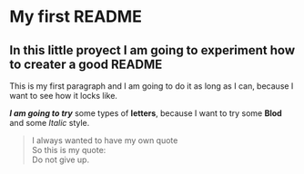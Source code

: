 # My first README
## In this little proyect I am going to experiment how to creater a good README
This is my first paragraph and I am going to do it as long as I can, because I want to see how it locks like.

**_I am going to try_** some types of **letters**, because I want to try some **Blod** and some *Italic* style.

>I always wanted to have my own quote <br/>
>So this is my quote:<br/>
>Do not give up.<br/>